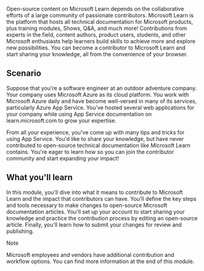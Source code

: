 Open-source content on Microsoft Learn depends on the collaborative efforts of a large community of passionate contributors. Microsoft Learn is the platform that hosts all technical documentation for Microsoft products, plus training modules, Shows, Q&A, and much more! Contributions from experts in the field, content authors, product users, students, and other Microsoft enthusiasts help learners build skills to achieve more and explore new possibilities. You can become a contributor to Microsoft Learn and start sharing your knowledge, all from the convenience of your browser.

## Scenario

Suppose that you're a software engineer at an outdoor adventure company. Your company uses Microsoft Azure as its cloud platform. You work with Microsoft Azure daily and have become well-versed in many of its services, particularly Azure App Service. You've hosted several web applications for your company while using App Service documentation on learn.microsoft.com to grow your expertise.

From all your experience, you've come up with many tips and tricks for using App Service. You'd like to share your knowledge, but have never contributed to open-source technical documentation like Microsoft Learn contains. You're eager to learn how so you can join the contributor community and start expanding your impact!

## What you'll learn

In this module, you'll dive into what it means to contribute to Microsoft Learn and the impact that contributors can have. You'll define the key steps and tools necessary to make changes to open-source Microsoft documentation articles. You'll set up your account to start sharing your knowledge and practice the contribution process by editing an open-source article. Finally, you'll learn how to submit your changes for review and publishing.

> [!NOTE]
> Microsoft employees and vendors have additional contribution and workflow options. You can find more information at the end of this module.
